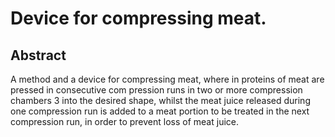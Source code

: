 # Device for compressing meat.

## Abstract
A method and a device for compressing meat, where in proteins of meat are pressed in consecutive com pression runs in two or more compression chambers 3 into the desired shape, whilst the meat juice released during one compression run is added to a meat portion to be treated in the next compression run, in order to prevent loss of meat juice.